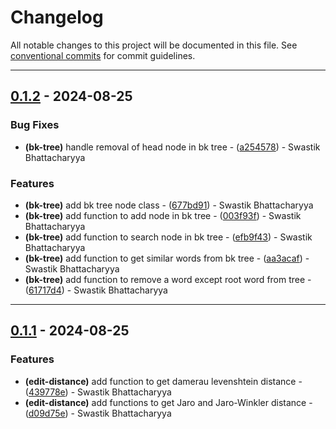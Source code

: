 # Changelog

All notable changes to this project will be documented in this file. See [conventional commits](https://www.conventionalcommits.org/) for commit guidelines.

---
## [0.1.2](https://github.com/SwastikBhattacharyya/spell-sweeper/compare/v0.1.1..0.1.2) - 2024-08-25

### Bug Fixes

- **(bk-tree)** handle removal of head node in bk tree - ([a254578](https://github.com/SwastikBhattacharyya/spell-sweeper/commit/a25457889a9ba2e5a46cd36c121e619626bddd85)) - Swastik Bhattacharyya

### Features

- **(bk-tree)** add bk tree node class - ([677bd91](https://github.com/SwastikBhattacharyya/spell-sweeper/commit/677bd917828cbbdf860b38b8caa68b31de42a630)) - Swastik Bhattacharyya
- **(bk-tree)** add function to add node in bk tree - ([003f93f](https://github.com/SwastikBhattacharyya/spell-sweeper/commit/003f93f047108ff8178879f37e27b4a47bcd9f93)) - Swastik Bhattacharyya
- **(bk-tree)** add function to search node in bk tree - ([efb9f43](https://github.com/SwastikBhattacharyya/spell-sweeper/commit/efb9f4314921e0509128f1a8e669dd61bcec3753)) - Swastik Bhattacharyya
- **(bk-tree)** add function to get similar words from bk tree - ([aa3acaf](https://github.com/SwastikBhattacharyya/spell-sweeper/commit/aa3acaf6b81153c0225daf7fc48735a570ef1d02)) - Swastik Bhattacharyya
- **(bk-tree)** add function to remove a word except root word from tree - ([61717d4](https://github.com/SwastikBhattacharyya/spell-sweeper/commit/61717d47c4b696d898bf5b0f2d7c76d54fd4e8a5)) - Swastik Bhattacharyya

---
## [0.1.1](https://github.com/SwastikBhattacharyya/spell-sweeper/compare/v0.1.0..v0.1.1) - 2024-08-25

### Features

- **(edit-distance)** add function to get damerau levenshtein distance - ([439778e](https://github.com/SwastikBhattacharyya/spell-sweeper/commit/439778ef47571facdf78177a072b7ca9b86cdfee)) - Swastik Bhattacharyya
- **(edit-distance)** add functions to get Jaro and Jaro-Winkler distance - ([d09d75e](https://github.com/SwastikBhattacharyya/spell-sweeper/commit/d09d75e67b918c5e3638eddbf9138eec0c7e4ce7)) - Swastik Bhattacharyya

<!-- generated by git-cliff -->
